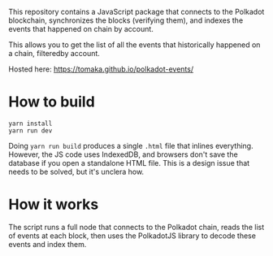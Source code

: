 This repository contains a JavaScript package that connects to the Polkadot blockchain, synchronizes the blocks (verifying them), and indexes the events that happened on chain by account.

This allows you to get the list of all the events that historically happened on a chain, filteredby account.

Hosted here: https://tomaka.github.io/polkadot-events/

# How to build

```
yarn install
yarn run dev
```

Doing `yarn run build` produces a single `.html` file that inlines everything. However, the JS code uses IndexedDB, and browsers don't save the database if you open a standalone HTML file. This is a design issue that needs to be solved, but it's unclera how.

# How it works

The script runs a full node that connects to the Polkadot chain, reads the list of events at each block, then uses the PolkadotJS library to decode these events and index them.
